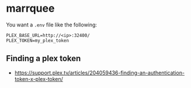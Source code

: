 # marrquee

You want a `.env` file like the following:

```
PLEX_BASE_URL=http://<ip>:32400/
PLEX_TOKEN=my_plex_token
```

## Finding a plex token

* https://support.plex.tv/articles/204059436-finding-an-authentication-token-x-plex-token/
